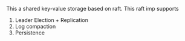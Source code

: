This a shared key-value storage based on raft.
This raft imp supports
1. Leader Election + Replication
2. Log compaction
3. Persistence